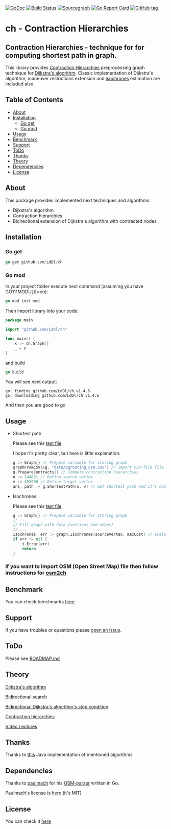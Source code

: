 [![GoDoc](https://godoc.org/github.com/LdDl/ch?status.svg)](https://godoc.org/github.com/LdDl/ch)
[![Build Status](https://travis-ci.com/LdDl/ch.svg?branch=master)](https://travis-ci.com/LdDl/ch)
[![Sourcegraph](https://sourcegraph.com/github.com/LdDl/ch/-/badge.svg)](https://sourcegraph.com/github.com/LdDl/ch?badge)
[![Go Report Card](https://goreportcard.com/badge/github.com/LdDl/ch)](https://goreportcard.com/report/github.com/LdDl/ch)
[![GitHub tag](https://img.shields.io/github/tag/LdDl/ch.svg)](https://github.com/LdDl/ch/releases)

# ch - Contraction Hierarchies
## Contraction Hierarchies - technique for for computing shortest path in graph.

This library provides [Contraction Hierarchies](https://en.wikipedia.org/wiki/Contraction_hierarchies) preprocessing graph technique for [Dijkstra's algorithm](https://en.wikipedia.org/wiki/Dijkstra%27s_algorithm). Classic implementation of Dijkstra's algorithm, maneuver restrictions extension and [isochrones](https://en.wikipedia.org/wiki/Isochrone_map) estimation are included also.

## Table of Contents

- [About](#about)
- [Installation](#installation)
    - [Go get](#go-get)
    - [Go mod](#go-mod)
- [Usage](#usage)
- [Benchmark](#benchmark)
- [Support](#support)
- [ToDo](#todo)
- [Thanks](#thanks)
- [Theory](#theory)
- [Dependencies](#dependencies)
- [License](#license)

## About
This package provides implemented next techniques and algorithms:
* Dijkstra's algorithm
* Contraction hierarchies
* Bidirectional extension of Dijkstra's algorithm with contracted nodes

## Installation

### Go get
```go
go get github.com/LdDl/ch
```


### Go mod 
In your project folder execute next command (assuming you have GO111MODULE=on):
```go
go mod init mod
```
Then import library into your code:
```go
package main

import "github.com/LdDl/ch"

func main() {
	x := ch.Graph{}
	_ = x
}
```
and build
```go
go build
```
You will see next output:
```shell
go: finding github.com/LdDl/ch v1.4.6
go: downloading github.com/LdDl/ch v1.4.6
```
And then you are good to go 

## Usage

* Shortest path

    Please see this [test file](bidirectional_ch_test.go#L17)

    I hope it's pretty clear, but here is little explanation:
    ```go
    g := Graph{} // Prepare variable for storing graph
    graphFromCSV(&g, "data/pgrouting_osm.csv") // Import CSV-file file into programm
    g.PrepareContracts() // Compute contraction hierarchies
    u := 144031 // Define source vertex
    v := 452090 // Define target vertex
    ans, path := g.ShortestPath(u, v) // Get shortest path and it's cost between source and target vertex
    ```

* Isochrones

    Please see this [test file](isochrones_test.go#L7)
    ```go
    g := Graph{} // Prepare variable for storing graph
    // ...
    // Fill graph with data (vertices and edges)
    // ...
    isochrones, err := graph.Isochrones(sourceVertex, maxCost) // Evaluate isochrones via bread-first search
	if err != nil {
		t.Error(err)
		return
    }
    ```
    
### If you want to import OSM (Open Street Map) file then follow instructions for [osm2ch](https://github.com/LdDl/osm2ch#osm2ch)

## Benchmark

You can check benchmarks [here](https://github.com/LdDl/ch/blob/master/BENCHMARK.md)

## Support
If you have troubles or questions please [open an issue](https://github.com/LdDl/ch/issues/new).

## ToDo

Please see [ROADMAP.md](ROADMAP.md)

## Theory
[Dijkstra's algorithm](https://en.wikipedia.org/wiki/Dijkstra%27s_algorithm)

[Bidirectional search](https://en.wikipedia.org/wiki/Bidirectional_search)

[Bidirectional Dijkstra's algorithm's stop condition](http://www.cs.princeton.edu/courses/archive/spr06/cos423/Handouts/EPP%20shortest%20path%20algorithms.pdf)

[Contraction hierarchies](https://en.wikipedia.org/wiki/Contraction_hierarchies)

[Video Lectures](https://ad-wiki.informatik.uni-freiburg.de/teaching/EfficientRoutePlanningSS2012)


## Thanks
Thanks to [this](https://github.com/navjindervirdee/Advanced-Shortest-Paths-Algorithms) Java implementation of mentioned algorithms

## Dependencies
Thanks to [paulmach](https://github.com/paulmach) for his [OSM-parser](https://github.com/paulmach/osm) written in Go.

Paulmach's license is [here](https://github.com/paulmach/osm/blob/master/LICENSE.md) (it's MIT)

## License
You can check it [here](https://github.com/LdDl/ch/blob/master/LICENSE)

[osm2ch]: (https://github.com/LdDl/osm2ch#osm2ch)
[open an issue]: (https://github.com/LdDl/ch/issues/new)
[BENCHMARK.md]: (https://github.com/LdDl/ch/blob/master/BENCHMARK.md)
